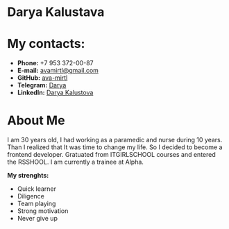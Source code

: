 # Darya Kalustava

# My contacts:

- **Phone:** +7 953 372-00-87
- **E-mail:** [avamirtl@gmail.com](avamirtl@gmail.com)
- **GitHub:** [ava-mirtl](https://github.com/ava-mirtl)
- **Telegram:** [Darya](https://t.me/ava_mirtl)
- **LinkedIn:** [Darya Kalustova](https://linkedin.com/in/darya-kalustava-4b7b52258)

# About Me

I am 30 years old, I had working as a paramedic and nurse during 10 years. Than I realized that It was time to change my life. So I decided to become a frontend developer. Gratuated from ITGIRLSCHOOL courses and entered the RSSHOOL. I am currently a trainee at Alpha.

**My strenghts:**

- Quick learner
- Diligence
- Team playing
- Strong motivation
- Never give up
